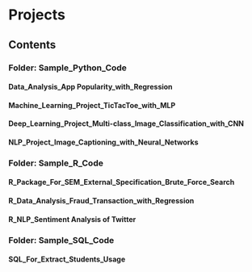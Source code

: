 # Projects

## Contents

### Folder: Sample_Python_Code 
#### Data_Analysis_App Popularity_with_Regression
#### Machine_Learning_Project_TicTacToe_with_MLP
#### Deep_Learning_Project_Multi-class_Image_Classification_with_CNN
#### NLP_Project_Image_Captioning_with_Neural_Networks



### Folder: Sample_R_Code
#### R_Package_For_SEM_External_Specification_Brute_Force_Search
#### R_Data_Analysis_Fraud_Transaction_with_Regression
#### R_NLP_Sentiment Analysis of Twitter



### Folder: Sample_SQL_Code
#### SQL_For_Extract_Students_Usage
